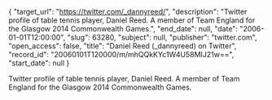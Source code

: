 {
  "target_url": "https://twitter.com/_dannyreed/", 
  "description": "Twitter profile of table tennis player, Daniel Reed. A member of Team England for the Glasgow 2014 Commonwealth Games.", 
  "end_date": null, 
  "date": "2006-01-01T12:00:00", 
  "slug": 63280, 
  "subject": null, 
  "publisher": "twitter.com", 
  "open_access": false, 
  "title": "Daniel Reed (_dannyreed) on Twitter", 
  "record_id": "20060101T120000/m/mhQQkKYc1W4U58MIJ21w==", 
  "start_date": null
}

Twitter profile of table tennis player, Daniel Reed. A member of Team England for the Glasgow 2014 Commonwealth Games.